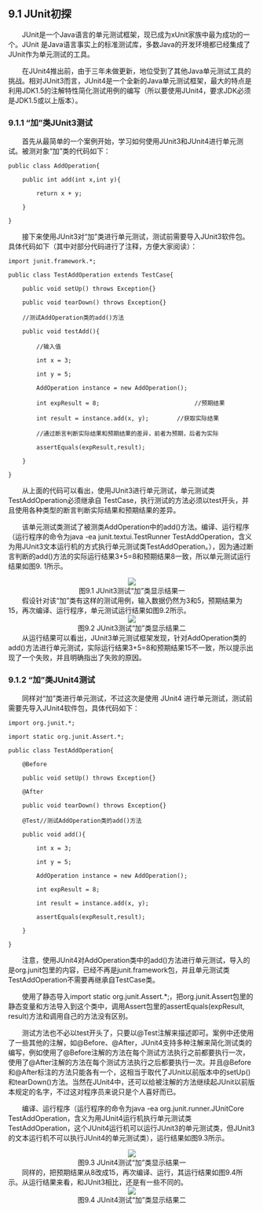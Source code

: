 ## 9.1  JUnit初探


&emsp;&emsp;JUnit是一个Java语言的单元测试框架，现已成为xUnit家族中最为成功的一个。JUnit 是Java语言事实上的标准测试库，多数Java的开发环境都已经集成了JUnit作为单元测试的工具。

&emsp;&emsp;在JUnit4推出前，由于三年未做更新，地位受到了其他Java单元测试工具的挑战。相对JUnit3而言，JUnit4是一个全新的Java单元测试框架，最大的特点是利用JDK1.5的注解特性简化测试用例的编写（所以要使用JUnit4，要求JDK必须是JDK1.5或以上版本）。

### 9.1.1 “加”类JUnit3测试  

&emsp;&emsp;首先从最简单的一个案例开始，学习如何使用JUnit3和JUnit4进行单元测试。被测对象“加”类的代码如下：


```
public class AddOperation{

    public int add(int x,int y){

        return x + y;

    }

}
```


&emsp;&emsp;接下来使用JUnit3对“加”类进行单元测试，测试前需要导入JUnit3软件包。具体代码如下（其中对部分代码进行了注释，方便大家阅读）：


```
import junit.framework.*;

public class TestAddOperation extends TestCase{

    public void setUp() throws Exception{}

    public void tearDown() throws Exception{}

    //测试AddOperation类的add()方法

    public void testAdd(){

        //输入值

        int x = 3;

        int y = 5;

        AddOperation instance = new AddOperation();

        int expResult = 8;                           //预期结果

        int result = instance.add(x, y);        //获取实际结果

        //通过断言判断实际结果和预期结果的差异，前者为预期，后者为实际

        assertEquals(expResult,result);

    }

}

```

&emsp;&emsp;从上面的代码可以看出，使用JUnit3进行单元测试，单元测试类TestAddOperation必须继承自 TestCase，执行测试的方法必须以test开头，并且使用各种类型的断言判断实际结果和预期结果的差异。

&emsp;&emsp;该单元测试类测试了被测类AddOperation中的add()方法。编译、运行程序（运行程序的命令为java -ea junit.textui.TestRunner TestAddOperation，含义为用JUnit3文本运行机的方式执行单元测试类TestAddOperation。），因为通过断言判断的add()方法的实际运行结果3+5=8和预期结果8一致，所以单元测试运行结果如图9. 1所示。




<center><img src="https://labfile.oss.aliyuncs.com/library/textbook-java2/img/d9z/tu9.1.png" /></center>  
<center>图9.1  JUnit3测试“加”类显示结果一</center>  
&emsp;&emsp;假设针对该“加”类有这样的测试用例，输入数据仍然为3和5，预期结果为15，再次编译、运行程序，单元测试运行结果如图9.2所示。



<center><img src="https://labfile.oss.aliyuncs.com/library/textbook-java2/img/d9z/tu9.2.png" /></center>  
<center>图9.2  JUnit3测试“加”类显示结果二</center>  
&emsp;&emsp;从运行结果可以看出，JUnit3单元测试框架发现，针对AddOperation类的add()方法进行单元测试，实际运行结果3+5=8和预期结果15不一致，所以提示出现了一个失败，并且明确指出了失败的原因。




### 9.1.2 “加”类JUnit4测试  

&emsp;&emsp;同样对“加”类进行单元测试，不过这次是使用 JUnit4 进行单元测试，测试前需要先导入JUnit4软件包，具体代码如下：


```
import org.junit.*;

import static org.junit.Assert.*;

public class TestAddOperation{

    @Before

    public void setUp() throws Exception{}

    @After

    public void tearDown() throws Exception{}

    @Test//测试AddOperation类的add()方法

    public void add(){

        int x = 3;

        int y = 5;

        AddOperation instance = new AddOperation();

        int expResult = 8;

        int result = instance.add(x, y);

        assertEquals(expResult,result);

    }

}
```


&emsp;&emsp;注意，使用JUnit4对AddOperation类中的add()方法进行单元测试，导入的是org.junit包里的内容，已经不再是junit.framework包，并且单元测试类TestAddOperation不需要再继承自TestCase类。

&emsp;&emsp;使用了静态导入import static org.junit.Assert.*;，把org.junit.Assert包里的静态变量和方法导入到这个类中，调用Assert包里的assertEquals(expResult, result)方法和调用自己的方法没有区别。

&emsp;&emsp;测试方法也不必以test开头了，只要以@Test注解来描述即可。案例中还使用了一些其他的注解，如@Before、@After，JUnit4支持多种注解来简化测试类的编写，例如使用了@Before注解的方法在每个测试方法执行之前都要执行一次，使用了@After注解的方法在每个测试方法执行之后都要执行一次。并且@Before和@After标注的方法只能各有一个，这相当于取代了JUnit以前版本中的setUp()和tearDown()方法。当然在JUnit4中，还可以给被注解的方法继续起JUnit以前版本规定的名字，不过这对程序员来说只是个人喜好而已。

&emsp;&emsp;编译、运行程序（运行程序的命令为java -ea org.junit.runner.JUnitCore TestAddOperation，含义为用JUnit4运行机执行单元测试类TestAddOperation，这个JUnit4运行机可以运行JUnit3的单元测试类，但JUnit3的文本运行机不可以执行JUnit4的单元测试类），运行结果如图9.3所示。




<center><img src="https://labfile.oss.aliyuncs.com/library/textbook-java2/img/d9z/tu9.3.png" /></center>  
<center>图9.3  JUnit4测试“加”类显示结果一</center>  
&emsp;&emsp;同样的，把预期结果从8改成15，再次编译、运行，其运行结果如图9.4所示。从运行结果来看，和JUnit3相比，还是有一些不同的。




<center><img src="https://labfile.oss.aliyuncs.com/library/textbook-java2/img/d9z/tu9.4.png" /></center>  
<center>图9.4  JUnit4测试“加”类显示结果二</center>  


